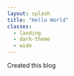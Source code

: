 ```yaml
---
layout: splash
title: "Hello World"
classes:
  - landing
  - dark-theme
  - wide
---
```


Created this blog